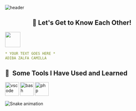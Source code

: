 ![header](https://capsule-render.vercel.app/api?type=waving&height=100&color=gradient&text=Hello!%20&section=header&fontColor=FFFFFF)

<h2 align="center"> 👋 Let's Get to Know Each Other! </h2>

<a href="https://www.linkedin.com/in/adiba-zalfa-camilla/">
  <img height="50" src="https://encrypted-tbn0.gstatic.com/images?q=tbn:ANd9GcRNpCKq8tZcAAJM-UMa5Q6_PwvE4U_jFQV3Zg&s"/>
</a>

```yaml
* YOUR TEXT GOES HERE *
ADIBA ZALFA CAMILLA
```

<h2> 🚀 &nbsp;Some Tools I Have Used and Learned</h2>
<p align="left">
<img src="https://cdn.jsdelivr.net/gh/devicons/devicon/icons/vscode/vscode-original.svg" alt="vscode" width="45" height="45"/>
<img src="https://cdn.jsdelivr.net/gh/devicons/devicon/icons/bash/bash-original.svg" alt="bash" width="45" height="45"/>
<img src="https://cdn.jsdelivr.net/gh/devicons/devicon/icons/php/php-original.svg" alt="php" width="45" height="45"/>
</p>

![Snake animation](https://github.com/thepiyushmalhotra/thepiyushmalhotra/blob/output/github-contribution-grid-snake.svg)

<!--
**dibazalfa/dibazalfa** is a ✨ _special_ ✨ repository because its `README.md` (this file) appears on your GitHub profile.

Here are some ideas to get you started:

- 🔭 I’m currently working on ...
- 🌱 I’m currently learning ...
- 👯 I’m looking to collaborate on ...
- 🤔 I’m looking for help with ...
- 💬 Ask me about ...
- 📫 How to reach me: ...
- 😄 Pronouns: ...
- ⚡ Fun fact: ...
-->
